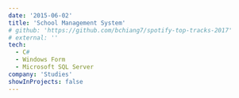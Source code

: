 ```yaml
---
date: '2015-06-02'
title: 'School Management System'
# github: 'https://github.com/bchiang7/spotify-top-tracks-2017'
# external: ''
tech:
  - C#
  - Windows Form
  - Microsoft SQL Server
company: 'Studies'
showInProjects: false
---
```

